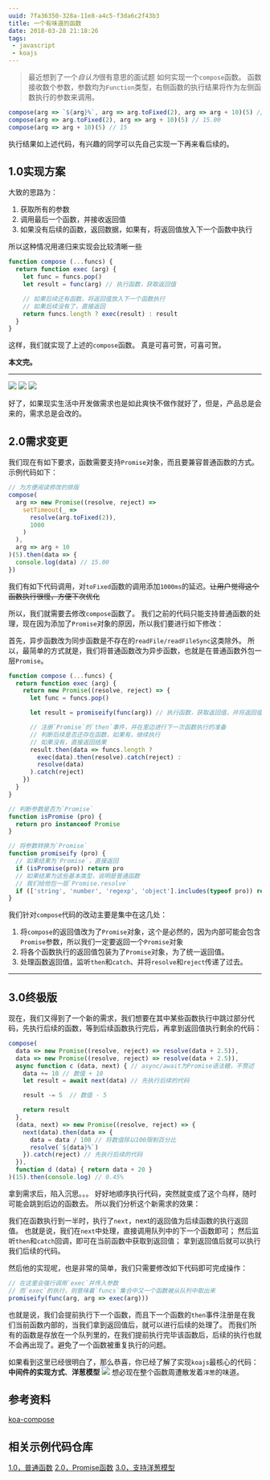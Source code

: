 ```yaml
---
uuid: 7fa36350-328a-11e8-a4c5-f3da6c2f43b3
title: 一个有味道的函数
date: 2018-03-28 21:18:26
tags:
 - javascript
 - koajs
---
```


> 最近想到了一个*自认为*很有意思的面试题
如何实现一个`compose`函数。
函数接收数个参数，参数均为`Function`类型，右侧函数的执行结果将作为左侧函数执行的参数来调用。

<!-- more -->

```javascript
compose(arg => `${arg}%`, arg => arg.toFixed(2), arg => arg + 10)(5) // 15.00%
compose(arg => arg.toFixed(2), arg => arg + 10)(5) // 15.00
compose(arg => arg + 10)(5) // 15
```

执行结果如上述代码，有兴趣的同学可以先自己实现一下再来看后续的。

## 1.0实现方案

大致的思路为：
1. 获取所有的参数
2. 调用最后一个函数，并接收返回值
3. 如果没有后续的函数，返回数据，如果有，将返回值放入下一个函数中执行

所以这种情况用递归来实现会比较清晰一些

```javascript
function compose (...funcs) {
  return function exec (arg) {
    let func = funcs.pop()
    let result = func(arg) // 执行函数，获取返回值

    // 如果后续还有函数，将返回值放入下一个函数执行
    // 如果后续没有了，直接返回
    return funcs.length ? exec(result) : result
  }
}
```

这样，我们就实现了上述的`compose`函数。
真是可喜可贺，可喜可贺。

**本文完。**

----
![](/images/koajs-code-review/pic-1.jpg)
![](/images/koajs-code-review/pic-1.jpg)
![](/images/koajs-code-review/pic-1.jpg)

好了，如果现实生活中开发做需求也是如此爽快不做作就好了，但是，产品总是会来的，需求总是会改的。

## 2.0需求变更

我们现在有如下要求，函数需要支持`Promise`对象，而且要兼容普通函数的方式。
示例代码如下：
```javascript
// 为方便阅读修改的排版
compose(
  arg => new Promise((resolve, reject) =>
    setTimeout(_ =>
      resolve(arg.toFixed(2)),
      1000
    )
  ),
  arg => arg + 10
)(5).then(data => {
  console.log(data) // 15.00
})
```

我们有如下代码调用，对`toFixed`函数的调用添加`1000ms`的延迟。~~让用户觉得这个函数执行很慢，方便下次优化~~

所以，我们就需要去修改`compose`函数了。
我们之前的代码只能支持普通函数的处理，现在因为添加了`Promise`对象的原因，所以我们要进行如下修改：

首先，异步函数改为同步函数是不存在的`readFile/readFileSync`这类除外。
所以，最简单的方式就是，我们将普通函数改为异步函数，也就是在普通函数外包一层`Promise`。

```javascript
function compose (...funcs) {
  return function exec (arg) {
    return new Promise((resolve, reject) => {
      let func = funcs.pop()

      let result = promiseify(func(arg)) // 执行函数，获取返回值，并将返回值转换为`Promise`对象

      // 注册`Promise`的`then`事件，并在里边进行下一次函数执行的准备
      // 判断后续是否还存在函数，如果有，继续执行
      // 如果没有，直接返回结果
      result.then(data => funcs.length ?
        exec(data).then(resolve).catch(reject) :
        resolve(data)
      ).catch(reject)
    })
  }
}

// 判断参数是否为`Promise`
function isPromise (pro) {
  return pro instanceof Promise
}

// 将参数转换为`Promise`
function promiseify (pro) {
  // 如果结果为`Promise`，直接返回
  if (isPromise(pro)) return pro
  // 如果结果为这些基本类型，说明是普通函数
  // 我们给他包一层`Promise.resolve`
  if (['string', 'number', 'regexp', 'object'].includes(typeof pro)) return Promise.resolve(pro)
}
```

我们针对`compose`代码的改动主要是集中在这几处：
1. 将`compose`的返回值改为了`Promise`对象，这个是必然的，因为内部可能会包含`Promise`参数，所以我们一定要返回一个`Promise`对象
2. 将各个函数执行的返回值包装为了`Promise`对象，为了统一返回值。
3. 处理函数返回值，监听`then`和`catch`、并将`resolve`和`reject`传递了过去。

----

## 3.0终极版

现在，我们又得到了一个新的需求，我们想要在其中某些函数执行中跳过部分代码，先执行后续的函数，等到后续函数执行完后，再拿到返回值执行剩余的代码：
```javascript
compose(
  data => new Promise((resolve, reject) => resolve(data + 2.5)),
  data => new Promise((resolve, reject) => resolve(data + 2.5)),
  async function c (data, next) { // async/await为Promise语法糖，不赘述
    data += 10 // 数值 + 10
    let result = await next(data) // 先执行后续的代码

    result -= 5  // 数值 - 5

    return result
  },
  (data, next) => new Promise((resolve, reject) => {
    next(data).then(data => {
      data = data / 100 // 将数值除以100限制百分比
      resolve(`${data}%`)
    }).catch(reject) // 先执行后续的代码
  }),
  function d (data) { return data + 20 }
)(15).then(console.log) // 0.45%
```

拿到需求后，陷入沉思。。。
好好地顺序执行代码，突然就变成了这个鸟样，随时可能会跳到后边的函数去。
所以我们分析这个新需求的效果：

我们在函数执行到一半时，执行了`next`，next的返回值为后续函数的执行返回值。
也就是说，我们在`next`中处理，直接调用队列中的下一个函数即可；
然后监听`then`和`catch`回调，即可在当前函数中获取到返回值；
拿到返回值后就可以执行我们后续的代码。

然后他的实现呢，也是非常的简单，我们只需要修改如下代码即可完成操作：
```javascript
// 在这里会强行调用`exec`并传入参数
// 而`exec`的执行，则意味着`funcs`集合中又一个函数被从队列中取出来
promiseify(func(arg, arg => exec(arg)))
```

也就是说，我们会提前执行下一个函数，而且下一个函数的`then`事件注册是在我们当前函数内部的，当我们拿到返回值后，就可以进行后续的处理了。
而我们所有的函数是存放在一个队列里的，在我们提前执行完毕该函数后，后续的执行也就不会再出现了。避免了一个函数被重复执行的问题。

如果看到这里已经很明白了，那么恭喜，你已经了解了实现`koajs`最核心的代码：
**中间件的实现方式**、**洋葱模型**
![](/images/koajs-code-review/pic-2.png)
想必现在整个函数周遭散发着`洋葱`的味道。

## 参考资料

[koa-compose](https://github.com/koajs/compose/blob/master/index.js)

## 相关示例代码仓库

[1.0，普通函数](https://github.com/Jiasm/notebook/blob/master/compose.js)
[2.0，Promise函数](https://github.com/Jiasm/notebook/blob/master/compose-promise.js)
[3.0，支持洋葱模型](https://github.com/Jiasm/notebook/blob/master/compose-promise-with-next.js)
